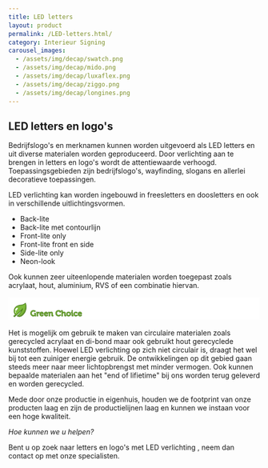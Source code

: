 ```yaml
---
title: LED letters
layout: product
permalink: /LED-letters.html/
category: Interieur Signing
carousel_images:
  - /assets/img/decap/swatch.png
  - /assets/img/decap/mido.png
  - /assets/img/decap/luxaflex.png
  - /assets/img/decap/ziggo.png
  - /assets/img/decap/longines.png
---
```

## **LED letters en logo's**

Bedrijfslogo's en merknamen kunnen worden uitgevoerd als LED letters en uit diverse materialen worden geproduceerd. Door verlichting aan te brengen in letters en logo's wordt de attentiewaarde verhoogd. Toepassingsgebieden zijn bedrijfslogo's, wayfinding, slogans en allerlei decoratieve toepassingen.

LED verlichting kan worden ingebouwd in freesletters en doosletters en ook in verschillende uitlichtingsvormen.

* Back-lite
* Back-lite met contourlijn
* Front-lite only
* Front-lite front en side
* Side-lite only
* Neon-look

Ook kunnen zeer uiteenlopende materialen worden toegepast zoals acrylaat, hout, aluminium, RVS of een combinatie hiervan. 

![](/assets/img/decap/blaadje-groen-2.png)

Het is mogelijk om gebruik te maken van circulaire materialen zoals gerecycled acrylaat en di-bond maar ook gebruikt hout gerecyclede kunststoffen. Hoewel LED verlichting op zich niet circulair is, draagt het wel bij tot een zuiniger energie gebruik. De ontwikkelingen op dit gebied gaan steeds meer naar meer lichtopbrengst met minder vermogen. Ook kunnen bepaalde materialen aan het "end of lifietime" bij ons worden terug geleverd en worden gerecycled.

Mede door onze productie in eigenhuis, houden we de footprint van onze producten laag en zijn de productielijnen laag en kunnen we instaan voor een hoge kwaliteit.

*Hoe kunnen we u helpen?*

Bent u op zoek naar letters en logo's met LED verlichting , neem dan contact op met onze specialisten.
